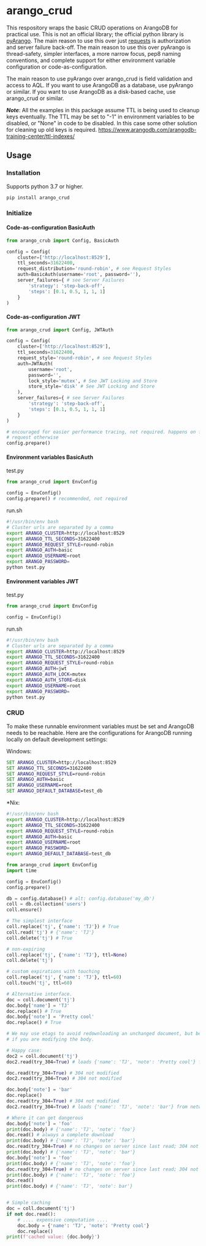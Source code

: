 # arango_crud

This respository wraps the basic CRUD operations on ArangoDB for practical use.
This is not an official library; the official python library is
[pyArango](https://github.com/ArangoDB-Community/pyArango). The main reason to
use this over just [requests](https://requests.readthedocs.io/en/master/) is
authorization and server failure back-off. The main reason to use this over
pyArango is thread-safety, simpler interfaces, a more narrow focus, pep8
naming conventions, and complete support for either environment variable
configuration or code-as-configuration.

The main reason to use pyArango over arango_crud is field validation and access
to AQL. If you want to use ArangoDB as a database, use pyArango or similar. If
you want to use ArangoDB as a disk-based cache, use arango_crud or similar.

***Note***: All the examples in this package assume TTL is being used to cleanup
keys eventually. The TTL may be set to "-1" in environment variables to be
disabled, or "None" in code to be disabled. In this case some other solution for
cleaning up old keys is required.
https://www.arangodb.com/arangodb-training-center/ttl-indexes/

## Usage

### Installation

Supports python 3.7 or higher.

`pip install arango_crud`

### Initialize

#### Code-as-configuration BasicAuth

```py
from arango_crub import Config, BasicAuth

config = Config(
    cluster=['http://localhost:8529'],
    ttl_seconds=31622400,
    request_distribution='round-robin', # see Request Styles
    auth=BasicAuth(username='root', password=''),
    server_failures={ # see Server Failures
        'strategy': 'step-back-off',
        'steps': [0.1, 0.5, 1, 1, 1]
    }
)
```

#### Code-as-configuration JWT

```py
from arango_crud import Config, JWTAuth

config = Config(
    cluster=['http://localhost:8529'],
    ttl_seconds=31622400,
    request_style='round-robin', # see Request Styles
    auth=JWTAuth(
        username='root',
        password='',
        lock_style='mutex', # See JWT Locking and Store
        store_style='disk' # See JWT Locking and Store
    ),
    server_failures={ # see Server Failures
        'strategy': 'step-back-off',
        'steps': [0.1, 0.5, 1, 1, 1]
    }
)

# encouraged for easier performance tracing, not required. happens on first
# request otherwise
config.prepare()
```

#### Environment variables BasicAuth

test.py
```py
from arango_crud import EnvConfig

config = EnvConfig()
config.prepare() # recommended, not required
```

run.sh
```sh
#!/usr/bin/env bash
# Cluster urls are separated by a comma
export ARANGO_CLUSTER=http://localhost:8529
export ARANGO_TTL_SECONDS=31622400
export ARANGO_REQUEST_STYLE=round-robin
export ARANGO_AUTH=basic
export ARANGO_USERNAME=root
export ARANGO_PASSWORD=
python test.py
```

#### Environment variables JWT

test.py
```py
from arango_crud import EnvConfig

config = EnvConfig()
```

run.sh
```sh
#!/usr/bin/env bash
# Cluster urls are separated by a comma
export ARANGO_CLUSTER=http://localhost:8529
export ARANGO_TTL_SECONDS=31622400
export ARANGO_REQUEST_STYLE=round-robin
export ARANGO_AUTH=jwt
export ARANGO_AUTH_LOCK=mutex
export ARANGO_AUTH_STORE=disk
export ARANGO_USERNAME=root
export ARANGO_PASSWORD=
python test.py
```


### CRUD

To make these runnable environment variables must be set and ArangoDB
needs to be reachable. Here are the configurations for ArangoDB running
locally on default development settings:

Windows:
```cmd
SET ARANGO_CLUSTER=http://localhost:8529
SET ARANGO_TTL_SECONDS=31622400
SET ARANGO_REQUEST_STYLE=round-robin
SET ARANGO_AUTH=basic
SET ARANGO_USERNAME=root
SET ARANGO_DEFAULT_DATABASE=test_db
```

*Nix:
```sh
#!/usr/bin/env bash
export ARANGO_CLUSTER=http://localhost:8529
export ARANGO_TTL_SECONDS=31622400
export ARANGO_REQUEST_STYLE=round-robin
export ARANGO_AUTH=basic
export ARANGO_USERNAME=root
export ARANGO_PASSWORD=
export ARANGO_DEFAULT_DATABASE=test_db
```

```py
from arango_crud import EnvConfig
import time

config = EnvConfig()
config.prepare()

db = config.database() # alt: config.database('my_db')
coll = db.collection('users')
coll.ensure()

# The simplest interface
coll.replace('tj', {'name': 'TJ'}) # True
coll.read('tj') # {'name': 'TJ'}
coll.delete('tj') # True

# non-expiring
coll.replace('tj', {'name': 'TJ'}, ttl=None)
coll.delete('tj')

# custom expirations with touching
coll.replace('tj', {'name': 'TJ'}, ttl=60)
coll.touch('tj', ttl=60)

# Alternative interface.
doc = coll.document('tj')
doc.body['name'] = 'TJ'
doc.replace() # True
doc.body['note'] = 'Pretty cool'
doc.replace() # True

# We may use etags to avoid redownloading an unchanged document, but be careful
# if you are modifying the body.

# Happy case:
doc2 = coll.document('tj')
doc2.read(try_304=True) # loads {'name': 'TJ', 'note': 'Pretty cool'} from network

doc.read(try_304=True) # 304 not modified
doc2.read(try_304=True) # 304 not modified

doc.body['note'] = 'bar'
doc.replace()
doc.read(try_304=True) # 304 not modified
doc2.read(try_304=True) # loads {'name': 'TJ', 'note': 'bar'} from network

# Where it can get dangerous
doc.body['note'] = 'foo'
print(doc.body) # {'name': 'TJ', 'note': 'foo'}
doc.read() # always a complete download
print(doc.body) # {'name': 'TJ', 'note': 'bar'}
doc.read(try_304=True) # no changes on server since last read; 304 not modified
print(doc.body) # {'name': 'TJ', 'note': 'bar'}
doc.body['note'] = 'foo'
print(doc.body) # {'name': 'TJ', 'note': 'foo'}
doc.read(try_304=True) # no changes on server since last read; 304 not modified
print(doc.body) # {'name': 'TJ', 'note': 'foo'}
doc.read()
print(doc.body) # {'name': 'TJ', 'note': bar'}


# Simple caching
doc = coll.document('tj')
if not doc.read():
    # .... expensive computation ....
    doc.body = {'name': 'TJ', 'note': 'Pretty cool'}
    doc.replace()
print(f'cached value: {doc.body}')
```